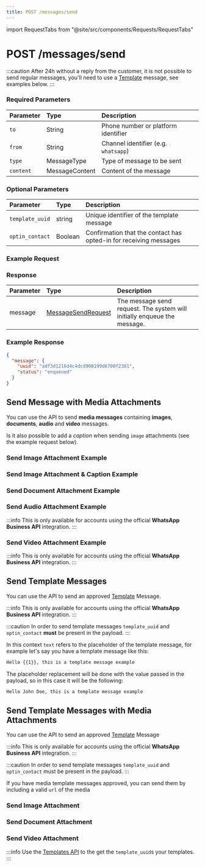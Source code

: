 ```yaml
---
title: POST /messages/send
---
```


import RequestTabs from "@site/src/components/Requests/RequestTabs"

# POST /messages/send

:::caution
After 24h without a reply from the customer, it is not possible to send regular messages, you'll need to use a [Template](#send-template-messages) message, see examples below.
:::

### Required Parameters

| Parameter | Type           | Description                          |
| :-------- | :------------- | :----------------------------------- |
| `to`      | String         | Phone number or platform identifier  |
| `from`    | String         | Channel identifier (e.g. `whatsapp`) |
| `type`    | MessageType    | Type of message to be sent           |
| `content` | MessageContent | Content of the message               |

### Optional Parameters

| Parameter       | Type    | Description                                                       |
| :-------------- | :------ | :---------------------------------------------------------------- |
| `template_uuid` | string  | Unique identifier of the template message                         |
| `optin_contact` | Boolean | Confirmation that the contact has opted-in for receiving messages |

### Example Request

<RequestTabs endpoint='messages_api' request="post_messages"/>

### Response

| Parameter | Type                                                                   | Description                                                              |
| :-------- | :--------------------------------------------------------------------- | :----------------------------------------------------------------------- |
| message   | [MessageSendRequest](/api_reference/object_types/message_send_request) | The message send request. The system will initially enqueue the message. |

### Example Response

```json title=response.json
{
  "message": {
    "uuid": "adf3d1216d4c4dcd908199d6700f2381",
    "status": "enqueued"
  }
}
```

## Send Message with Media Attachments

You can use the API to send **media messages** containing **images**, **documents**, **audio** and **video** messages.

Is it also possible to add a _caption_ when sending `image` attachments (see the example request below).

### Send Image Attachment Example

<RequestTabs endpoint='messages_api' request="post_messages_image"/>

### Send Image Attachment & Caption Example

<RequestTabs endpoint='messages_api' request="post_messages_image_caption"/>

### Send Document Attachment Example

<RequestTabs endpoint='messages_api' request="post_messages_document"/>

### Send Audio Attachment Example

:::info
This is only available for accounts using the official **WhatsApp Business API** integration.
:::

<RequestTabs endpoint='messages_api' request="post_messages_audio"/>

### Send Video Attachment Example

:::info
This is only available for accounts using the official **WhatsApp Business API** integration.
:::

<RequestTabs endpoint='messages_api' request="post_messages_video"/>

## Send Template Messages

You can use the API to send an approved [Template](/api_reference/object_types/template) Message.

:::info
This is only available for accounts using the official **WhatsApp Business API** integration.
:::

:::caution
In order to send template messages `template_uuid` and `optin_contact` **must** be present in the payload.
:::

<RequestTabs endpoint='messages_api' request="post_messages_template"/>

In this context `text` refers to the placeholder of the template message, for example let's say you have a template message like this:

```bash title=template_example
Hello {{1}}, this is a template message example
```

The placeholder replacement will be done with the value passed in the payload, so in this case it will be the following:

```bash title=template_example
Hello John Doe, this is a template message example
```

## Send Template Messages with Media Attachments

You can use the API to send an approved [Template](/api_reference/object_types/template) Message

:::info
This is only available for accounts using the official **WhatsApp Business API** integration.
:::

:::caution
In order to send template messages `template_uuid` and `optin_contact` must be present in the payload.
:::

If you have media template messages approved, you can send them by including a valid `url` of the media

### Send Image Attachment

<RequestTabs endpoint='messages_api' request="post_messages_template_image"/>

### Send Document Attachment

<RequestTabs endpoint='messages_api' request="post_messages_template_document"/>

### Send Video Attachment

<RequestTabs endpoint='messages_api' request="post_messages_template_video"/>

:::info
Use the [Templates API](/api_reference/template_messages_api/introduction) to the get the `template_uuid`s your templates.
:::
